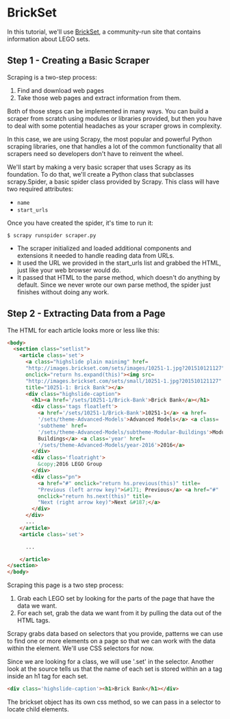 # BrickSet

In this tutorial, we'll use [BrickSet](https://brickset.com/), a community-run site that contains information about LEGO sets.


## Step 1 - Creating a Basic Scraper
Scraping is a two-step process:
1. Find and download web pages
2. Take those web pages and extract information from them.

Both of those steps can be implemented in many ways. You can build a scraper from scratch using modules or libraries provided, but then you have to deal with some potential headaches as your scraper grows in complexity.

In this case, we are using Scrapy, the most popular and powerful Python scraping libraries, one that handles a lot of the common functionality that all scrapers need so developers don't have to reinvent the wheel.

We'll start by making a very basic scraper that uses Scrapy as its foundation. To do that, we'll create a Python class that subclasses scrapy.Spider, a basic spider class provided by Scrapy. This class will have two required attributes:

- `name`
- `start_urls`

Once you have created the spider, it's time to run it:

`$ scrapy runspider scraper.py`


- The scraper initialized and loaded additional components and extensions it needed to handle reading data from URLs.
- It used the URL we provided in the start_urls list and grabbed the HTML, just like your web browser would do.
- It passed that HTML to the parse method, which doesn't do anything by default. Since we never wrote our own parse method, the spider just finishes without doing any work.

## Step 2 - Extracting Data from a Page

The HTML for each article looks more or less like this:

```html
<body>
  <section class="setlist">
    <article class='set'>
      <a class="highslide plain mainimg" href=
      "http://images.brickset.com/sets/images/10251-1.jpg?201510121127"
      onclick="return hs.expand(this)"><img src=
      "http://images.brickset.com/sets/small/10251-1.jpg?201510121127"
      title="10251-1: Brick Bank"></a>
      <div class="highslide-caption">
        <h1><a href='/sets/10251-1/Brick-Bank'>Brick Bank</a></h1>
        <div class='tags floatleft'>
          <a href='/sets/10251-1/Brick-Bank'>10251-1</a> <a href=
          '/sets/theme-Advanced-Models'>Advanced Models</a> <a class=
          'subtheme' href=
          '/sets/theme-Advanced-Models/subtheme-Modular-Buildings'>Modular
          Buildings</a> <a class='year' href=
          '/sets/theme-Advanced-Models/year-2016'>2016</a>
        </div>
        <div class='floatright'>
          &copy;2016 LEGO Group
        </div>
        <div class="pn">
          <a href="#" onclick="return hs.previous(this)" title=
          "Previous (left arrow key)">&#171; Previous</a> <a href="#"
          onclick="return hs.next(this)" title=
          "Next (right arrow key)">Next &#187;</a>
        </div>
      </div>
      ...
    </article>
    <article class='set'>

      ...

    </article>
</section>
</body>
```

Scraping this page is a two step process:
1. Grab each LEGO set by looking for the parts of the page that have the data we want.
2. For each set, grab the data we want from it by pulling the data out of the HTML tags.

Scrapy grabs data based on selectors that you provide, patterns we can use to find one or more elements on a page so that we can work with the data within the element. We'll use CSS selectors for now.

Since we are looking for a class, we will use '.set' in the selector. Another look at the source tells us that the name of each set is stored within an a tag inside an h1 tag for each set.

```html
<div class='highslide-caption'><h1>Brick Bank</h1></div>
```

The brickset object has its own css method, so we can pass in a selector to locate child elements.

